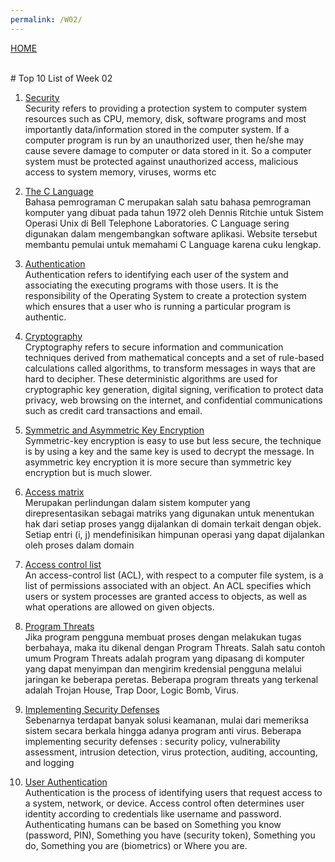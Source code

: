 ```yaml
---
permalink: /W02/
---
```

[HOME](../)

<br>
# Top 10 List of Week 02

1. [Security](https://www.tutorialspoint.com/operating_system)<br>
Security refers to providing a protection system to computer system resources such as CPU, memory, disk, software programs and most importantly data/information stored in the computer system. If a computer program is run by an unauthorized user, then he/she may cause severe damage to computer or data stored in it. So a computer system must be protected against unauthorized access, malicious access to system memory, viruses, worms etc

2. [The C Language](https://www.programiz.com/c-programming#flow-control)<br>
Bahasa pemrograman C merupakan salah satu bahasa pemrograman komputer yang dibuat pada tahun 1972 oleh Dennis Ritchie untuk Sistem Operasi Unix di Bell Telephone Laboratories.
C Language sering digunakan dalam mengembangkan software aplikasi. Website tersebut membantu pemulai untuk memahami C Language karena cuku lengkap.

3. [Authentication](https://www.tutorialspoint.com/operating_system)<br>
Authentication refers to identifying each user of the system and associating the executing programs with those users. It is the responsibility of the Operating System to create a protection system which ensures that a user who is running a particular program is authentic.

4. [Cryptography](https://searchsecurity.techtarget.com/definition/cryptography)<br>
Cryptography refers to secure information and communication techniques derived from mathematical concepts and a set of rule-based calculations called algorithms, to transform messages in ways that are hard to decipher. These deterministic algorithms are used for cryptographic key generation, digital signing, verification to protect data privacy, web browsing on the internet, and confidential communications such as credit card transactions and email.

5. [Symmetric and Asymmetric Key Encryption](https://www.geeksforgeeks.org)<br>
Symmetric-key encryption is easy to use but less secure, the technique is by using a key and the same key is used to decrypt the message. In asymmetric key encryption it is more secure than symmetric key encryption but is much slower.

6. [Access matrix](https://www.geeksforgeeks.org/access-matrix-in-operating-system/)<br>
Merupakan perlindungan dalam sistem komputer yang direpresentasikan sebagai matriks yang digunakan untuk menentukan hak dari setiap proses yangg dijalankan di domain terkait dengan objek. Setiap entri (i, j) mendefinisikan himpunan operasi yang dapat dijalankan oleh proses dalam domain

7. [Access control list](https://www.imperva.com/learn/data-security/access-control-list-acl/)<br>
An access-control list (ACL), with respect to a computer file system, is a list of permissions associated with an object. An ACL specifies which users or system processes are granted access to objects, as well as what operations are allowed on given objects.

8. [Program Threats](https://www.tutorialspoint.com/operating_system/os_security.htm)<br>
Jika program pengguna membuat proses dengan melakukan tugas berbahaya, maka itu dikenal dengan Program Threats. Salah satu contoh umum Program Threats adalah program yang dipasang di komputer yang dapat menyimpan dan mengirim kredensial pengguna melalui jaringan ke beberapa peretas. Beberapa program threats yang terkenal adalah  Trojan House, Trap Door, Logic Bomb, Virus.

9. [Implementing Security Defenses](https://www.cs.uic.edu/~jbell/CourseNotes/OperatingSystems/15_Security.html)<br>
Sebenarnya terdapat banyak solusi keamanan, mulai dari memeriksa sistem secara berkala hingga adanya program anti virus. Beberapa implementing security defenses : security policy, vulnerability assessment, intrusion detection, virus protection, auditing, accounting, and logging

10. [User Authentication](https://www.idrnd.ai/5-authentication-methods-that-can-prevent-the-next-breach/)<br>
Authentication is the process of identifying users that request access to a system, network, or device. Access control often determines user identity according to credentials like username and password. Authenticating humans can be based on Something you know (password, PIN), Something you have (security token), Something you do, Something you are (biometrics) or Where you are.
